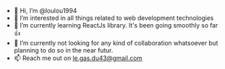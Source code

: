 - 👋 Hi, I’m @loulou1994
- 👀 I’m interested in all things related to web development technologies
- 🌱 I’m currently learning ReactJs library. It's been going smoothly so far 👍
- 💞️ I’m currently not looking for any kind of collaboration whatsoever but planning to do so in the near futur.
- 📫 Reach me out on le.gas.du43@gmail.com
